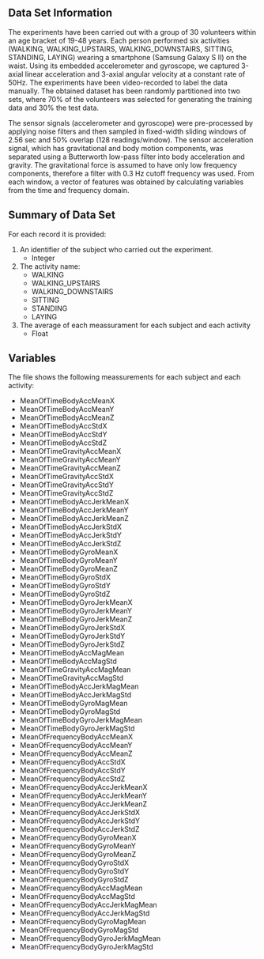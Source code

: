 ## Data Set Information

The experiments have been carried out with a group of 30 volunteers within an age bracket of 19-48 years. Each person performed six activities (WALKING, WALKING_UPSTAIRS, WALKING_DOWNSTAIRS, SITTING, STANDING, LAYING) wearing a smartphone (Samsung Galaxy S II) on the waist. Using its embedded accelerometer and gyroscope, we captured 3-axial linear acceleration and 3-axial angular velocity at a constant rate of 50Hz. The experiments have been video-recorded to label the data manually. The obtained dataset has been randomly partitioned into two sets, where 70% of the volunteers was selected for generating the training data and 30% the test data.

The sensor signals (accelerometer and gyroscope) were pre-processed by applying noise filters and then sampled in fixed-width sliding windows of 2.56 sec and 50% overlap (128 readings/window). The sensor acceleration signal, which has gravitational and body motion components, was separated using a Butterworth low-pass filter into body acceleration and gravity. The gravitational force is assumed to have only low frequency components, therefore a filter with 0.3 Hz cutoff frequency was used. From each window, a vector of features was obtained by calculating variables from the time and frequency domain.

## Summary of Data Set
For each record it is provided:

1. An identifier of the subject who carried out the experiment.
    + Integer
2. The activity name:
    + WALKING
    + WALKING_UPSTAIRS
    + WALKING_DOWNSTAIRS
    + SITTING
    + STANDING
    + LAYING
3. The average of each meassurament for each subject and each activity
    + Float

## Variables
The file shows the following meassurements for each subject and each activity:

* MeanOfTimeBodyAccMeanX
* MeanOfTimeBodyAccMeanY
* MeanOfTimeBodyAccMeanZ
* MeanOfTimeBodyAccStdX
* MeanOfTimeBodyAccStdY
* MeanOfTimeBodyAccStdZ
* MeanOfTimeGravityAccMeanX
* MeanOfTimeGravityAccMeanY
* MeanOfTimeGravityAccMeanZ
* MeanOfTimeGravityAccStdX
* MeanOfTimeGravityAccStdY
* MeanOfTimeGravityAccStdZ
* MeanOfTimeBodyAccJerkMeanX
* MeanOfTimeBodyAccJerkMeanY
* MeanOfTimeBodyAccJerkMeanZ
* MeanOfTimeBodyAccJerkStdX
* MeanOfTimeBodyAccJerkStdY
* MeanOfTimeBodyAccJerkStdZ
* MeanOfTimeBodyGyroMeanX
* MeanOfTimeBodyGyroMeanY
* MeanOfTimeBodyGyroMeanZ
* MeanOfTimeBodyGyroStdX
* MeanOfTimeBodyGyroStdY
* MeanOfTimeBodyGyroStdZ
* MeanOfTimeBodyGyroJerkMeanX
* MeanOfTimeBodyGyroJerkMeanY
* MeanOfTimeBodyGyroJerkMeanZ
* MeanOfTimeBodyGyroJerkStdX
* MeanOfTimeBodyGyroJerkStdY
* MeanOfTimeBodyGyroJerkStdZ
* MeanOfTimeBodyAccMagMean
* MeanOfTimeBodyAccMagStd
* MeanOfTimeGravityAccMagMean
* MeanOfTimeGravityAccMagStd
* MeanOfTimeBodyAccJerkMagMean
* MeanOfTimeBodyAccJerkMagStd
* MeanOfTimeBodyGyroMagMean
* MeanOfTimeBodyGyroMagStd
* MeanOfTimeBodyGyroJerkMagMean
* MeanOfTimeBodyGyroJerkMagStd
* MeanOfFrequencyBodyAccMeanX
* MeanOfFrequencyBodyAccMeanY
* MeanOfFrequencyBodyAccMeanZ
* MeanOfFrequencyBodyAccStdX
* MeanOfFrequencyBodyAccStdY
* MeanOfFrequencyBodyAccStdZ
* MeanOfFrequencyBodyAccJerkMeanX
* MeanOfFrequencyBodyAccJerkMeanY
* MeanOfFrequencyBodyAccJerkMeanZ
* MeanOfFrequencyBodyAccJerkStdX
* MeanOfFrequencyBodyAccJerkStdY
* MeanOfFrequencyBodyAccJerkStdZ
* MeanOfFrequencyBodyGyroMeanX
* MeanOfFrequencyBodyGyroMeanY
* MeanOfFrequencyBodyGyroMeanZ
* MeanOfFrequencyBodyGyroStdX
* MeanOfFrequencyBodyGyroStdY
* MeanOfFrequencyBodyGyroStdZ
* MeanOfFrequencyBodyAccMagMean
* MeanOfFrequencyBodyAccMagStd
* MeanOfFrequencyBodyAccJerkMagMean
* MeanOfFrequencyBodyAccJerkMagStd
* MeanOfFrequencyBodyGyroMagMean
* MeanOfFrequencyBodyGyroMagStd
* MeanOfFrequencyBodyGyroJerkMagMean
* MeanOfFrequencyBodyGyroJerkMagStd
